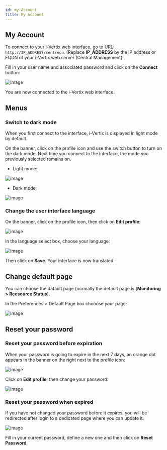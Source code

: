```yaml
---
id: my-Account
title: My Account
---
```


## My Account

To connect to your i-Vertix web interface, go to URL: `http://IP_ADDRESS/centreon`. (Replace **IP_ADDRESS** by the IP address or FQDN of your i-Vertix web server (Central Management).

Fill in your user name and associated password and click on the **Connect** button:

![image](../../assets/administration/my-account/aconnection.png)

You are now connected to the i-Vertix web interface.

## Menus

### Switch to dark mode

When you first connect to the interface, i-Vertix is displayed in light mode by default.

On the banner, click on the profile icon and use the switch button to turn on the dark mode.
Next time you connect to the interface, the mode you previously selected remains on.

- Light mode:

![image](../../assets/administration/my-account/menu_light_mode.png)

- Dark mode:

![image](../../assets/administration/my-account/menu_dark_mode.png)

### Change the user interface language

On the banner, click on the profile icon, then click on **Edit profile**:

![image](../../assets/administration/my-account/menu_edit_profile.png)

In the language select box, choose your language:

![image](../../assets/administration/my-account/change_language.png)

Then click on **Save**. Your interface is now translated.

## Change default page

You can choose the dafault page (normally the default page is (**Monitoring > Reesource Status**).

In the Preferences > Default Page box choouse your page:

![image](../../assets/administration/my-account/default_page.png)

## Reset your password

### Reset your password before expiration

When your password is going to expire in the next 7 days, an orange dot appears in the banner on the right
next to the profile icon:

![image](../../assets/administration/my-account/password_will_expire.png)

Click on **Edit profile**, then change your password:

![image](../../assets/administration/my-account/password_expiration.png)

### Reset your password when expired

If you have not changed your password before it expires, you will be redirected after login
to a dedicated page where you can update it:

![image](../../assets/administration/my-account/password_expired.png)

Fill in your current password, define a new one and then click on **Reset Password**.

